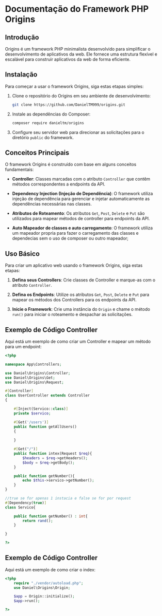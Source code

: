 # Documentação do Framework PHP Origins

## Introdução

Origins é um framework PHP minimalista desenvolvido para simplificar o desenvolvimento de aplicativos da web. Ele fornece uma estrutura flexível e escalável para construir aplicativos da web de forma eficiente.

## Instalação

Para começar a usar o framework Origins, siga estas etapas simples:

1. Clone o repositório do Origins em seu ambiente de desenvolvimento:

    ```bash
    git clone https://github.com/DanielTM999/origins.git
    ```

2. Instale as dependências do Composer:

    ```bash
    composer require danieltm/origins
    ```

3. Configure seu servidor web para direcionar as solicitações para o diretório `public` do framework.

## Conceitos Principais

O framework Origins é construído com base em alguns conceitos fundamentais:

- **Controller**: Classes marcadas com o atributo `Controller` que contêm métodos correspondentes a endpoints da API.

- **Dependency Injection (Injeção de Dependência)**: O framework utiliza injeção de dependência para gerenciar e injetar automaticamente as dependências necessárias nas classes.

- **Atributos de Roteamento**: Os atributos `Get`, `Post`, `Delete` e `Put` são utilizados para mapear métodos de controller para endpoints da API.

- **Auto Mapeador de classes e auto carregamento**: O framework utiliza um mapeador propria para fazer o carregamento das classes e dependecias sem o uso de composer ou outro mapeador;

## Uso Básico

Para criar um aplicativo web usando o framework Origins, siga estas etapas:

1. **Defina seus Controllers**: Crie classes de Controller e marque-as com o atributo `Controller`.

2. **Defina os Endpoints**: Utilize os atributos `Get`, `Post`, `Delete` e `Put` para mapear os métodos dos Controllers para os endpoints da API.

3. **Inicie o Framework**: Crie uma instância do `Origin` e chame o método `run()` para iniciar o roteamento e despachar as solicitações.

## Exemplo de Código Controller

Aqui está um exemplo de como criar um Controller e mapear um método para um endpoint:

```php
<?php

namespace App\Controllers;

use Daniel\Origins\Controller;
use Daniel\Origins\Get;
use Daniel\Origins\Request;

#[Controller]
class UserController extends Controller
{

    #[Inject(Servico::class)]
    private $servico;

    #[Get('/users')]
    public function getAllUsers()
    {
        
    }

    #[Get("/")]
    public function intex(Request $req){
        $headers = $req->getHeaders();
        $body = $req->getBody();
    }   

    public function getNumber(){
        echo $this->servico->getNumber();
    }
}

//true se for apenas 1 instacia e false se for por request
#[Dependency(true)]
class Servico{

    public function getNumber() : int{
        return rand();
    }

}

?>
```

## Exemplo de Código Controller

Aqui está um exemplo de como criar o index:

```php
<?php
    require "./vendor/autoload.php";
    use Daniel\Origins\Origin;

    $app = Origin::initialize();
    $app->run();

?>
```